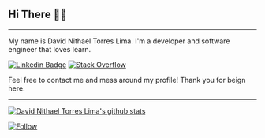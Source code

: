 ## Hi There 👋😄

---

My name is David Nithael Torres Lima. I'm a developer and software engineer that loves learn.


[![Linkedin Badge](https://img.shields.io/badge/-LinkedIn-0075b5?style=flat-square&logo=Linkedin&logoColor=white&link=https://www.linkedin.com/in/davidprof/)](https://www.linkedin.com/in/davidprof/)
[![Stack Overflow](https://img.shields.io/stackexchange/stackoverflow/r/14097137.svg?color=%23317ef8&label=Stack%20Overflow&logo=stackoverflow)](https://stackoverflow.com/users/14097137/david-nithael-torres-lima)

Feel free to contact me and mess around my profile! Thank you for beign here.

---

[![David Nithael Torres Lima's github stats](https://github-readme-stats.vercel.app/api?username=DavidProf)](https://github.com/DavidProf)

[![Follow](https://img.shields.io/github/followers/DavidProf?style=social)](https://github.com/DavidProf)
